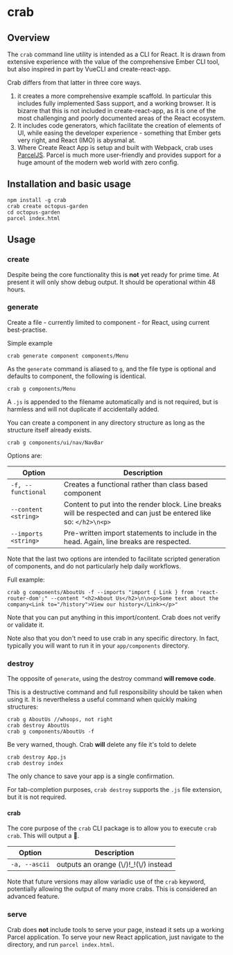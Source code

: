 # crab

## Overview

The `crab` command line utility is intended as a CLI for React. It is drawn from extensive experience with the value of the comprehensive Ember CLI tool, but also inspired in part by VueCLI and create-react-app.

Crab differs from that latter in three core ways. 

1.  it creates a more comprehensive example scaffold. In particular this includes fully implemented Sass support, and a working browser. It is bizarre that this is not included in create-react-app, as it is one of the most challenging and poorly documented areas of the React ecosystem.
2. It includes code generators, which facilitate the creation of elements of UI, while easing the developer experience - something that Ember gets very right, and React (IMO) is abysmal at.
3. Where Create React App is setup and built with Webpack, crab uses [ParcelJS](https://parceljs.org/). Parcel is much more user-friendly and provides support for a huge amount of the modern web world with zero config.


## Installation and basic usage
```
npm install -g crab
crab create octopus-garden
cd octopus-garden
parcel index.html
```


## Usage


### create

Despite being the core functionality this is **not** yet ready for prime time. At present it will only show debug output. It should be operational within 48 hours.

### generate

Create a file - currently limited to component - for React, using current best-practise. 

Simple example

```
crab generate component components/Menu
```

As the `generate` command is aliased to `g`, and the file type is optional and defaults to component, the following is identical.

```
crab g components/Menu
```

A `.js` is appended to the filename automatically and is not required, but is harmless and will not duplicate if accidentally added.

You can create a component in any directory structure as long as the structure itself already exists.

```
crab g components/ui/nav/NavBar
```

Options are:

| Option           | Description | 
| ---------------- |-------------| 
| `-f, --functional` | Creates a functional rather than class based component |
| `--content <string>` | Content to put into the render block. Line breaks will be respected and can just be entered like so: `</h2>\n<p>`|
| `--imports <string>` | Pre-written import statements to include in the head. Again, line breaks are respected. |

Note that the last two options are intended to facilitate scripted generation of components, and do not particularly help daily workflows.

Full example:

```
crab g components/AboutUs -f --imports "import { Link } from 'react-router-dom';" --content "<h2>About Us</h2>\n\n<p>Some text about the company<Link to="/history">View our history</Link></p>"
```

Note that you can put anything in this import/content. Crab does not verify or validate it.

Note also that you don't need to use crab in any specific directory. In fact, typically you will want to run it in your `app/components` directory.

### destroy

The opposite of `generate`, using the destroy command **will remove code**.

This is a destructive command and full responsibility should be taken when using it. It is nevertheless a useful command when quickly making structures:

```
crab g AboutUs //whoops, not right
crab destroy AboutUs
crab g components/AboutUs -f
```

Be very warned, though. Crab **will** delete any file it's told to delete

```
crab destroy App.js
crab destroy index
```

The only chance to save your app is a single confirmation.

For tab-completion purposes, `crab destroy` supports the `.js` file extension, but it is not required.

#### crab

The core purpose of the `crab` CLI package is to allow you to execute `crab crab`. This will output a 🦀.


| Option           | Description | 
| ---------------- |-------------| 
| `-a, --ascii` | outputs an orange (\\/)!_!(\\/) instead |

Note that future versions may allow variadic use of the `crab` keyword, potentially allowing the output of many more crabs. This is considered an advanced feature.

### serve

Crab does **not** include tools to serve your page, instead it sets up a working Parcel application. To serve your new React application, just navigate to the directory, and run `parcel index.html`.

